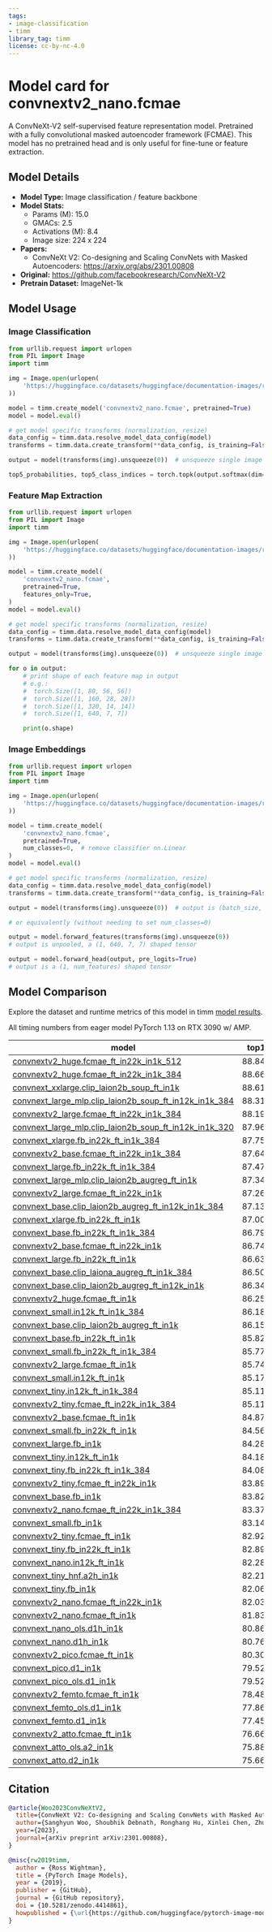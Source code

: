 ```yaml
---
tags:
- image-classification
- timm
library_tag: timm
license: cc-by-nc-4.0
---
```

# Model card for convnextv2_nano.fcmae

A ConvNeXt-V2 self-supervised feature representation model. Pretrained with a fully convolutional masked autoencoder framework (FCMAE). This model has no pretrained head and is only useful for fine-tune or feature extraction.

## Model Details
- **Model Type:** Image classification / feature backbone
- **Model Stats:**
  - Params (M): 15.0
  - GMACs: 2.5
  - Activations (M): 8.4
  - Image size: 224 x 224
- **Papers:**
  - ConvNeXt V2: Co-designing and Scaling ConvNets with Masked Autoencoders: https://arxiv.org/abs/2301.00808
- **Original:** https://github.com/facebookresearch/ConvNeXt-V2
- **Pretrain Dataset:** ImageNet-1k

## Model Usage
### Image Classification
```python
from urllib.request import urlopen
from PIL import Image
import timm

img = Image.open(urlopen(
    'https://huggingface.co/datasets/huggingface/documentation-images/resolve/main/beignets-task-guide.png'
))

model = timm.create_model('convnextv2_nano.fcmae', pretrained=True)
model = model.eval()

# get model specific transforms (normalization, resize)
data_config = timm.data.resolve_model_data_config(model)
transforms = timm.data.create_transform(**data_config, is_training=False)

output = model(transforms(img).unsqueeze(0))  # unsqueeze single image into batch of 1

top5_probabilities, top5_class_indices = torch.topk(output.softmax(dim=1) * 100, k=5)
```

### Feature Map Extraction
```python
from urllib.request import urlopen
from PIL import Image
import timm

img = Image.open(urlopen(
    'https://huggingface.co/datasets/huggingface/documentation-images/resolve/main/beignets-task-guide.png'
))

model = timm.create_model(
    'convnextv2_nano.fcmae',
    pretrained=True,
    features_only=True,
)
model = model.eval()

# get model specific transforms (normalization, resize)
data_config = timm.data.resolve_model_data_config(model)
transforms = timm.data.create_transform(**data_config, is_training=False)

output = model(transforms(img).unsqueeze(0))  # unsqueeze single image into batch of 1

for o in output:
    # print shape of each feature map in output
    # e.g.:
    #  torch.Size([1, 80, 56, 56])
    #  torch.Size([1, 160, 28, 28])
    #  torch.Size([1, 320, 14, 14])
    #  torch.Size([1, 640, 7, 7])

    print(o.shape)
```

### Image Embeddings
```python
from urllib.request import urlopen
from PIL import Image
import timm

img = Image.open(urlopen(
    'https://huggingface.co/datasets/huggingface/documentation-images/resolve/main/beignets-task-guide.png'
))

model = timm.create_model(
    'convnextv2_nano.fcmae',
    pretrained=True,
    num_classes=0,  # remove classifier nn.Linear
)
model = model.eval()

# get model specific transforms (normalization, resize)
data_config = timm.data.resolve_model_data_config(model)
transforms = timm.data.create_transform(**data_config, is_training=False)

output = model(transforms(img).unsqueeze(0))  # output is (batch_size, num_features) shaped tensor

# or equivalently (without needing to set num_classes=0)

output = model.forward_features(transforms(img).unsqueeze(0))
# output is unpooled, a (1, 640, 7, 7) shaped tensor

output = model.forward_head(output, pre_logits=True)
# output is a (1, num_features) shaped tensor
```

## Model Comparison
Explore the dataset and runtime metrics of this model in timm [model results](https://github.com/huggingface/pytorch-image-models/tree/main/results).

All timing numbers from eager model PyTorch 1.13 on RTX 3090 w/ AMP.

| model                                                                                                                        |top1  |top5  |img_size|param_count|gmacs |macts |samples_per_sec|batch_size|
|------------------------------------------------------------------------------------------------------------------------------|------|------|--------|-----------|------|------|---------------|----------|
| [convnextv2_huge.fcmae_ft_in22k_in1k_512](https://huggingface.co/timm/convnextv2_huge.fcmae_ft_in22k_in1k_512)               |88.848|98.742|512     |660.29     |600.81|413.07|28.58          |48        |
| [convnextv2_huge.fcmae_ft_in22k_in1k_384](https://huggingface.co/timm/convnextv2_huge.fcmae_ft_in22k_in1k_384)               |88.668|98.738|384     |660.29     |337.96|232.35|50.56          |64        |
| [convnext_xxlarge.clip_laion2b_soup_ft_in1k](https://huggingface.co/timm/convnext_xxlarge.clip_laion2b_soup_ft_in1k)         |88.612|98.704|256     |846.47     |198.09|124.45|122.45         |256       |
| [convnext_large_mlp.clip_laion2b_soup_ft_in12k_in1k_384](https://huggingface.co/timm/convnext_large_mlp.clip_laion2b_soup_ft_in12k_in1k_384)             |88.312|98.578|384     |200.13     |101.11|126.74|196.84         |256       |
| [convnextv2_large.fcmae_ft_in22k_in1k_384](https://huggingface.co/timm/convnextv2_large.fcmae_ft_in22k_in1k_384)             |88.196|98.532|384     |197.96     |101.1 |126.74|128.94         |128       |
| [convnext_large_mlp.clip_laion2b_soup_ft_in12k_in1k_320](https://huggingface.co/timm/convnext_large_mlp.clip_laion2b_soup_ft_in12k_in1k_320)             |87.968|98.47 |320     |200.13     |70.21 |88.02 |283.42         |256       |
| [convnext_xlarge.fb_in22k_ft_in1k_384](https://huggingface.co/timm/convnext_xlarge.fb_in22k_ft_in1k_384)                     |87.75 |98.556|384     |350.2      |179.2 |168.99|124.85         |192       |
| [convnextv2_base.fcmae_ft_in22k_in1k_384](https://huggingface.co/timm/convnextv2_base.fcmae_ft_in22k_in1k_384)               |87.646|98.422|384     |88.72      |45.21 |84.49 |209.51         |256       |
| [convnext_large.fb_in22k_ft_in1k_384](https://huggingface.co/timm/convnext_large.fb_in22k_ft_in1k_384)                       |87.476|98.382|384     |197.77     |101.1 |126.74|194.66         |256       |
| [convnext_large_mlp.clip_laion2b_augreg_ft_in1k](https://huggingface.co/timm/convnext_large_mlp.clip_laion2b_augreg_ft_in1k) |87.344|98.218|256     |200.13     |44.94 |56.33 |438.08         |256       |
| [convnextv2_large.fcmae_ft_in22k_in1k](https://huggingface.co/timm/convnextv2_large.fcmae_ft_in22k_in1k)                     |87.26 |98.248|224     |197.96     |34.4  |43.13 |376.84         |256       |
| [convnext_base.clip_laion2b_augreg_ft_in12k_in1k_384](https://huggingface.co/timm/convnext_base.clip_laion2b_augreg_ft_in12k_in1k_384)                   |87.138|98.212|384     |88.59      |45.21 |84.49 |365.47         |256       |
| [convnext_xlarge.fb_in22k_ft_in1k](https://huggingface.co/timm/convnext_xlarge.fb_in22k_ft_in1k)                             |87.002|98.208|224     |350.2      |60.98 |57.5  |368.01         |256       |
| [convnext_base.fb_in22k_ft_in1k_384](https://huggingface.co/timm/convnext_base.fb_in22k_ft_in1k_384)                         |86.796|98.264|384     |88.59      |45.21 |84.49 |366.54         |256       |
| [convnextv2_base.fcmae_ft_in22k_in1k](https://huggingface.co/timm/convnextv2_base.fcmae_ft_in22k_in1k)                       |86.74 |98.022|224     |88.72      |15.38 |28.75 |624.23         |256       |
| [convnext_large.fb_in22k_ft_in1k](https://huggingface.co/timm/convnext_large.fb_in22k_ft_in1k)                               |86.636|98.028|224     |197.77     |34.4  |43.13 |581.43         |256       |
| [convnext_base.clip_laiona_augreg_ft_in1k_384](https://huggingface.co/timm/convnext_base.clip_laiona_augreg_ft_in1k_384)     |86.504|97.97 |384     |88.59      |45.21 |84.49 |368.14         |256       |
| [convnext_base.clip_laion2b_augreg_ft_in12k_in1k](https://huggingface.co/timm/convnext_base.clip_laion2b_augreg_ft_in12k_in1k)                           |86.344|97.97 |256     |88.59      |20.09 |37.55 |816.14         |256       |
| [convnextv2_huge.fcmae_ft_in1k](https://huggingface.co/timm/convnextv2_huge.fcmae_ft_in1k)                                   |86.256|97.75 |224     |660.29     |115.0 |79.07 |154.72         |256       |
| [convnext_small.in12k_ft_in1k_384](https://huggingface.co/timm/convnext_small.in12k_ft_in1k_384)                             |86.182|97.92 |384     |50.22      |25.58 |63.37 |516.19         |256       |
| [convnext_base.clip_laion2b_augreg_ft_in1k](https://huggingface.co/timm/convnext_base.clip_laion2b_augreg_ft_in1k)           |86.154|97.68 |256     |88.59      |20.09 |37.55 |819.86         |256       |
| [convnext_base.fb_in22k_ft_in1k](https://huggingface.co/timm/convnext_base.fb_in22k_ft_in1k)                                 |85.822|97.866|224     |88.59      |15.38 |28.75 |1037.66        |256       |
| [convnext_small.fb_in22k_ft_in1k_384](https://huggingface.co/timm/convnext_small.fb_in22k_ft_in1k_384)                       |85.778|97.886|384     |50.22      |25.58 |63.37 |518.95         |256       |
| [convnextv2_large.fcmae_ft_in1k](https://huggingface.co/timm/convnextv2_large.fcmae_ft_in1k)                                 |85.742|97.584|224     |197.96     |34.4  |43.13 |375.23         |256       |
| [convnext_small.in12k_ft_in1k](https://huggingface.co/timm/convnext_small.in12k_ft_in1k)                                     |85.174|97.506|224     |50.22      |8.71  |21.56 |1474.31        |256       |
| [convnext_tiny.in12k_ft_in1k_384](https://huggingface.co/timm/convnext_tiny.in12k_ft_in1k_384)                               |85.118|97.608|384     |28.59      |13.14 |39.48 |856.76         |256       |
| [convnextv2_tiny.fcmae_ft_in22k_in1k_384](https://huggingface.co/timm/convnextv2_tiny.fcmae_ft_in22k_in1k_384)               |85.112|97.63 |384     |28.64      |13.14 |39.48 |491.32         |256       |
| [convnextv2_base.fcmae_ft_in1k](https://huggingface.co/timm/convnextv2_base.fcmae_ft_in1k)                                   |84.874|97.09 |224     |88.72      |15.38 |28.75 |625.33         |256       |
| [convnext_small.fb_in22k_ft_in1k](https://huggingface.co/timm/convnext_small.fb_in22k_ft_in1k)                               |84.562|97.394|224     |50.22      |8.71  |21.56 |1478.29        |256       |
| [convnext_large.fb_in1k](https://huggingface.co/timm/convnext_large.fb_in1k)                                                 |84.282|96.892|224     |197.77     |34.4  |43.13 |584.28         |256       |
| [convnext_tiny.in12k_ft_in1k](https://huggingface.co/timm/convnext_tiny.in12k_ft_in1k)                                       |84.186|97.124|224     |28.59      |4.47  |13.44 |2433.7         |256       |
| [convnext_tiny.fb_in22k_ft_in1k_384](https://huggingface.co/timm/convnext_tiny.fb_in22k_ft_in1k_384)                         |84.084|97.14 |384     |28.59      |13.14 |39.48 |862.95         |256       |
| [convnextv2_tiny.fcmae_ft_in22k_in1k](https://huggingface.co/timm/convnextv2_tiny.fcmae_ft_in22k_in1k)                       |83.894|96.964|224     |28.64      |4.47  |13.44 |1452.72        |256       |
| [convnext_base.fb_in1k](https://huggingface.co/timm/convnext_base.fb_in1k)                                                   |83.82 |96.746|224     |88.59      |15.38 |28.75 |1054.0         |256       |
| [convnextv2_nano.fcmae_ft_in22k_in1k_384](https://huggingface.co/timm/convnextv2_nano.fcmae_ft_in22k_in1k_384)               |83.37 |96.742|384     |15.62      |7.22  |24.61 |801.72         |256       |
| [convnext_small.fb_in1k](https://huggingface.co/timm/convnext_small.fb_in1k)                                                 |83.142|96.434|224     |50.22      |8.71  |21.56 |1464.0         |256       |
| [convnextv2_tiny.fcmae_ft_in1k](https://huggingface.co/timm/convnextv2_tiny.fcmae_ft_in1k)                                   |82.92 |96.284|224     |28.64      |4.47  |13.44 |1425.62        |256       |
| [convnext_tiny.fb_in22k_ft_in1k](https://huggingface.co/timm/convnext_tiny.fb_in22k_ft_in1k)                                 |82.898|96.616|224     |28.59      |4.47  |13.44 |2480.88        |256       |
| [convnext_nano.in12k_ft_in1k](https://huggingface.co/timm/convnext_nano.in12k_ft_in1k)                                       |82.282|96.344|224     |15.59      |2.46  |8.37  |3926.52        |256       |
| [convnext_tiny_hnf.a2h_in1k](https://huggingface.co/timm/convnext_tiny_hnf.a2h_in1k)                                         |82.216|95.852|224     |28.59      |4.47  |13.44 |2529.75        |256       |
| [convnext_tiny.fb_in1k](https://huggingface.co/timm/convnext_tiny.fb_in1k)                                                   |82.066|95.854|224     |28.59      |4.47  |13.44 |2346.26        |256       |
| [convnextv2_nano.fcmae_ft_in22k_in1k](https://huggingface.co/timm/convnextv2_nano.fcmae_ft_in22k_in1k)                       |82.03 |96.166|224     |15.62      |2.46  |8.37  |2300.18        |256       |
| [convnextv2_nano.fcmae_ft_in1k](https://huggingface.co/timm/convnextv2_nano.fcmae_ft_in1k)                                   |81.83 |95.738|224     |15.62      |2.46  |8.37  |2321.48        |256       |
| [convnext_nano_ols.d1h_in1k](https://huggingface.co/timm/convnext_nano_ols.d1h_in1k)                                         |80.866|95.246|224     |15.65      |2.65  |9.38  |3523.85        |256       |
| [convnext_nano.d1h_in1k](https://huggingface.co/timm/convnext_nano.d1h_in1k)                                                 |80.768|95.334|224     |15.59      |2.46  |8.37  |3915.58        |256       |
| [convnextv2_pico.fcmae_ft_in1k](https://huggingface.co/timm/convnextv2_pico.fcmae_ft_in1k)                                   |80.304|95.072|224     |9.07       |1.37  |6.1   |3274.57        |256       |
| [convnext_pico.d1_in1k](https://huggingface.co/timm/convnext_pico.d1_in1k)                                                   |79.526|94.558|224     |9.05       |1.37  |6.1   |5686.88        |256       |
| [convnext_pico_ols.d1_in1k](https://huggingface.co/timm/convnext_pico_ols.d1_in1k)                                           |79.522|94.692|224     |9.06       |1.43  |6.5   |5422.46        |256       |
| [convnextv2_femto.fcmae_ft_in1k](https://huggingface.co/timm/convnextv2_femto.fcmae_ft_in1k)                                 |78.488|93.98 |224     |5.23       |0.79  |4.57  |4264.2         |256       |
| [convnext_femto_ols.d1_in1k](https://huggingface.co/timm/convnext_femto_ols.d1_in1k)                                         |77.86 |93.83 |224     |5.23       |0.82  |4.87  |6910.6         |256       |
| [convnext_femto.d1_in1k](https://huggingface.co/timm/convnext_femto.d1_in1k)                                                 |77.454|93.68 |224     |5.22       |0.79  |4.57  |7189.92        |256       |
| [convnextv2_atto.fcmae_ft_in1k](https://huggingface.co/timm/convnextv2_atto.fcmae_ft_in1k)                                   |76.664|93.044|224     |3.71       |0.55  |3.81  |4728.91        |256       |
| [convnext_atto_ols.a2_in1k](https://huggingface.co/timm/convnext_atto_ols.a2_in1k)                                           |75.88 |92.846|224     |3.7        |0.58  |4.11  |7963.16        |256       |
| [convnext_atto.d2_in1k](https://huggingface.co/timm/convnext_atto.d2_in1k)                                                   |75.664|92.9  |224     |3.7        |0.55  |3.81  |8439.22        |256       |

## Citation
```bibtex
@article{Woo2023ConvNeXtV2,
  title={ConvNeXt V2: Co-designing and Scaling ConvNets with Masked Autoencoders},
  author={Sanghyun Woo, Shoubhik Debnath, Ronghang Hu, Xinlei Chen, Zhuang Liu, In So Kweon and Saining Xie},
  year={2023},
  journal={arXiv preprint arXiv:2301.00808},
}
```
```bibtex
@misc{rw2019timm,
  author = {Ross Wightman},
  title = {PyTorch Image Models},
  year = {2019},
  publisher = {GitHub},
  journal = {GitHub repository},
  doi = {10.5281/zenodo.4414861},
  howpublished = {\url{https://github.com/huggingface/pytorch-image-models}}
}
```
